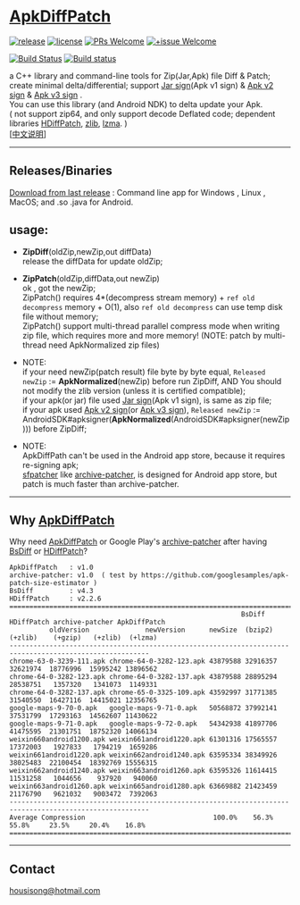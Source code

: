# [ApkDiffPatch]
[![release](https://img.shields.io/badge/release-v1.5.0-blue.svg)](https://github.com/sisong/ApkDiffPatch/releases) 
[![license](https://img.shields.io/badge/license-MIT-blue.svg)](https://github.com/sisong/ApkDiffPatch/blob/master/LICENSE) 
[![PRs Welcome](https://img.shields.io/badge/PRs-welcome-blue.svg)](https://github.com/sisong/ApkDiffPatch/pulls) 
[![+issue Welcome](https://img.shields.io/github/issues-raw/sisong/ApkDiffPatch?color=green&label=%2Bissue%20welcome)](https://github.com/sisong/ApkDiffPatch/issues)   

[![Build Status](https://github.com/sisong/ApkDiffPatch/workflows/ci/badge.svg?branch=master)](https://github.com/sisong/ApkDiffPatch/actions?query=workflow%3Aci+branch%3Amaster)
[![Build status](https://ci.appveyor.com/api/projects/status/u5tbrqwl72875r6h/branch/master?svg=true)](https://ci.appveyor.com/project/sisong/apkdiffpatch/branch/master)   

a C++ library and command-line tools for Zip(Jar,Apk) file Diff & Patch; create minimal delta/differential; support [Jar sign](Apk v1 sign) & [Apk v2 sign] & [Apk v3 sign] .   
You can use this library (and Android NDK) to delta update your Apk.   
( not support zip64, and only support decode Deflated code; dependent libraries [HDiffPatch], [zlib], [lzma]. )   
[[中文说明](https://blog.csdn.net/housisong/article/details/79768678)]

[ApkDiffPatch]: https://github.com/sisong/ApkDiffPatch
[HDiffPatch]: https://github.com/sisong/HDiffPatch
[zlib]: https://github.com/madler/zlib
[lzma]: https://www.7-zip.org/sdk.html
[Apk v2 sign]: https://source.android.com/security/apksigning/v2
[Apk v3 sign]: https://source.android.com/security/apksigning/v3
[Jar sign]: https://docs.oracle.com/javase/8/docs/technotes/guides/jar/jar.html#Signed_JAR_File
[BsDiff]: http://www.daemonology.net/bsdiff/
[archive-patcher]: https://github.com/google/archive-patcher
[sfpatcher]: https://github.com/sisong/sfpatcher

---
## Releases/Binaries
[Download from last release](https://github.com/sisong/ApkDiffPatch/releases) : Command line app for Windows , Linux , MacOS; and .so .java for Android.   

## usage:

* **ZipDiff**(oldZip,newZip,out diffData)   
release the diffData for update oldZip;   

* **ZipPatch**(oldZip,diffData,out newZip)   
ok , got the newZip;   
ZipPatch() requires 4*(decompress stream memory) + `ref old decompress` memory + O(1), also `ref old decompress` can use temp disk file without memory;    
ZipPatch() support multi-thread parallel compress mode when writing zip file, which requires more and more memory! (NOTE: patch by multi-thread need ApkNormalized zip files)   

* NOTE:   
if your need newZip(patch result) file byte by byte equal, `Released newZip` := **ApkNormalized**(newZip) before run ZipDiff, AND You should not modify the zlib version (unless it is certified compatible);   
if your apk(or jar) file used [Jar sign](Apk v1 sign), is same as zip file;   
if your apk used [Apk v2 sign](or [Apk v3 sign]), `Released newZip` := AndroidSDK#apksigner(**ApkNormalized**(AndroidSDK#apksigner(newZip)))  before ZipDiff;   
   
* NOTE:   
ApkDiffPath can't be used in the Android app store, because it requires re-signing apk;      
[sfpatcher] like [archive-patcher], is designed for Android app store, but patch is much faster than archive-patcher.

---
## Why [ApkDiffPatch]
 Why need [ApkDiffPatch] or Google Play's [archive-patcher] after having [BsDiff] or [HDiffPatch]?
```
ApkDiffPatch   : v1.0
archive-patcher: v1.0  ( test by https://github.com/googlesamples/apk-patch-size-estimator )
BsDiff         : v4.3
HDiffPatch     : v2.2.6
=========================================================================================================
                                                          BsDiff HDiffPatch archive-patcher ApkDiffPatch
          oldVersion              newVersion      newSize  (bzip2)  (+zlib)    (+gzip)   (+zlib)  (+lzma)
---------------------------------------------------------------------------------------------------------
chrome-63-0-3239-111.apk chrome-64-0-3282-123.apk 43879588 32916357 32621974  18776996  15995242 13896562
chrome-64-0-3282-123.apk chrome-64-0-3282-137.apk 43879588 28895294 28538751   1357320   1341073  1149331
chrome-64-0-3282-137.apk chrome-65-0-3325-109.apk 43592997 31771385 31540550  16427116  14415021 12356765
google-maps-9-70-0.apk   google-maps-9-71-0.apk   50568872 37992141 37531799  17293163  14562607 11430622
google-maps-9-71-0.apk   google-maps-9-72-0.apk   54342938 41897706 41475595  21301751  18752320 14066134
weixin660android1200.apk weixin661android1220.apk 61301316 17565557 17372003   1927833   1794219  1659286
weixin661android1220.apk weixin662android1240.apk 63595334 38349926 38025483  22100454  18392769 15556315
weixin662android1240.apk weixin663android1260.apk 63595326 11614415 11531258   1044656    937920   940060
weixin663android1260.apk weixin665android1280.apk 63669882 21423459 21176790   9621032   9003472  7392063
---------------------------------------------------------------------------------------------------------
Average Compression                                100.0%    56.3%    55.8%     23.5%     20.4%    16.8%
=========================================================================================================
```
   
---
## Contact
housisong@hotmail.com  

